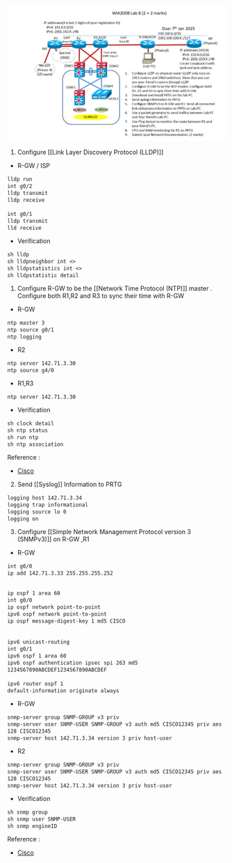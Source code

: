 ![Pasted image 20241217105935.png](../../images/Pasted%20image%2020241217105935.png)

1. Configure [[Link Layer Discovery Protocol (LLDP)]]

- R-GW / ISP

```
lldp run
int g0/2
lldp transmit
lldp receive

int g0/1
lldp transmit
lld receive
```
- Verification
```
sh lldp
sh lldpneighbor int <>
sh lldpstatistics int <>
sh lldpstatistic detail
```
1. Configure R-GW to be the [[Network Time Protocol (NTP)]] master . Configure both R1,R2 and R3 to sync their time with R-GW
- R-GW
```
ntp master 3
ntp source g0/1
ntp logging
```

- R2
```
ntp server 142.71.3.30
ntp source g4/0
```

- R1,R3

```
ntp server 142.71.3.30
```

- Verification
```
sh clock detail
sh ntp status
sh run ntp
sh ntp association
```

Reference :
- [Cisco ](https://www.cisco.com/c/en/us/td/docs/switches/datacenter/nexus5500/sw/system_management/7x/b_5500_System_Mgmt_Config_7x/configuring_ntp.pdf)

2. Send [[Syslog]] Information to PRTG

```
logging host 142.71.3.34
logging trap informational
logging source lo 0
logging on

```

3. Configure [[Simple Network Management Protocol version 3 (SNMPv3)]] on R-GW ,R1

- R-GW
```
int g0/0
ip add 142.71.3.33 255.255.255.252 
 
```

```
ip ospf 1 area 60
int g0/0
ip ospf network point-to-point
ipv6 ospf network point-to-point
ip ospf message-digest-key 1 md5 CISCO


ipv6 unicast-routing
int g0/1
ipv6 ospf 1 area 60
ipv6 ospf authentication ipsec spi 263 md5 1234567890ABCDEF1234567890ABCDEF

ipv6 router ospf 1
default-information originate always
```

- R-GW 
```
snmp-server group SNMP-GROUP v3 priv
snmp-server user SNMP-USER SNMP-GROUP v3 auth md5 CISCO12345 priv aes 128 CISCO12345
snmp-server host 142.71.3.34 version 3 priv host-user
```

- R2
```
snmp-server group SNMP-GROUP v3 priv
snmp-server user SNMP-USER SNMP-GROUP v3 auth md5 CISCO12345 priv aes 128 CISCO12345
snmp-server host 142.71.3.34 version 3 priv host-user
```

- Verification 
```
sh snmp group
sh snmp user SNMP-USER
sh snmp engineID
```

Reference :
- [Cisco](https://www.cisco.com/c/en/us/support/docs/ip/simple-network-management-protocol-snmp/7282-12.html)
